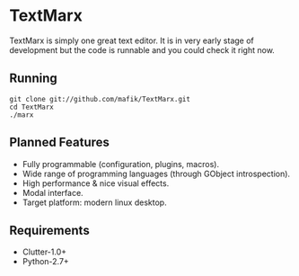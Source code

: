 
TextMarx
========

TextMarx is simply one great text editor. It is in very early stage of
development but the code is runnable and you could check it right now.

Running
-------

    git clone git://github.com/mafik/TextMarx.git
    cd TextMarx
    ./marx

Planned Features
----------------

* Fully programmable (configuration, plugins, macros).
* Wide range of programming languages (through GObject introspection).
* High performance & nice visual effects.
* Modal interface.
* Target platform: modern linux desktop.
 
Requirements
------------

* Clutter-1.0+
* Python-2.7+
